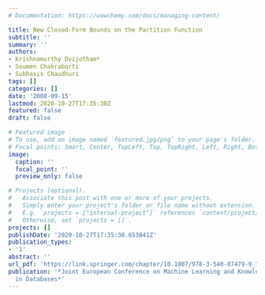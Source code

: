 ```yaml
---
# Documentation: https://wowchemy.com/docs/managing-content/

title: New Closed-Form Bounds on the Partition Function
subtitle: ''
summary: ''
authors:
- Krishnamurthy Dvijotham*
- Soumen Chakrabarti
- Subhasis Chaudhuri
tags: []
categories: []
date: '2008-09-15'
lastmod: 2020-10-27T17:35:30Z
featured: false
draft: false

# Featured image
# To use, add an image named `featured.jpg/png` to your page's folder.
# Focal points: Smart, Center, TopLeft, Top, TopRight, Left, Right, BottomLeft, Bottom, BottomRight.
image:
  caption: ''
  focal_point: ''
  preview_only: false

# Projects (optional).
#   Associate this post with one or more of your projects.
#   Simply enter your project's folder or file name without extension.
#   E.g. `projects = ["internal-project"]` references `content/project/deep-learning/index.md`.
#   Otherwise, set `projects = []`.
projects: []
publishDate: '2020-10-27T17:35:30.653041Z'
publication_types:
- '1'
abstract: ''
url_pdf: 'https://link.springer.com/chapter/10.1007/978-3-540-87479-9_7'
publication: '*Joint European Conference on Machine Learning and Knowledge Discovery
  in Databases*'
---
```

